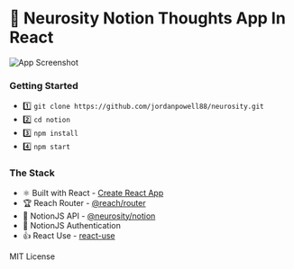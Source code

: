 # 🚀 Neurosity Notion Thoughts App In React

![App Screenshot](public/notion-react-starter.png)

### Getting Started

- 1️⃣ `git clone https://github.com/jordanpowell88/neurosity.git`
- 2️⃣ `cd notion`
- 3️⃣ `npm install`
- 4️⃣ `npm start`

### The Stack

- ⚛️ Built with React - [Create React App](https://github.com/facebook/create-react-app)
- 🏆 Reach Router - [@reach/router](https://reach.tech/router)
- 🤯 NotionJS API - [@neurosity/notion](https://github.com/neurosity/notion-js)
- 🔑 NotionJS Authentication
- 👍 React Use - [react-use](https://github.com/streamich/react-use)

MIT License
